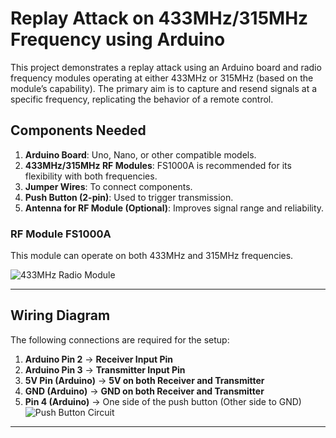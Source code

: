 # **Replay Attack on 433MHz/315MHz Frequency using Arduino**

This project demonstrates a replay attack using an Arduino board and radio frequency modules operating at either 433MHz or 315MHz (based on the module’s capability). The primary aim is to capture and resend signals at a specific frequency, replicating the behavior of a remote control.

## **Components Needed**
1. **Arduino Board**: Uno, Nano, or other compatible models.
2. **433MHz/315MHz RF Modules**: FS1000A is recommended for its flexibility with both frequencies.
3. **Jumper Wires**: To connect components.
4. **Push Button (2-pin)**: Used to trigger transmission.
5. **Antenna for RF Module (Optional)**: Improves signal range and reliability.

### **RF Module FS1000A**
This module can operate on both 433MHz and 315MHz frequencies.

![433MHz Radio Module](https://github.com/user-attachments/assets/ff3e5f46-3600-4a97-903f-3a51a0c7b552)

---

## **Wiring Diagram**
The following connections are required for the setup:

1. **Arduino Pin 2** → **Receiver Input Pin**
2. **Arduino Pin 3** → **Transmitter Input Pin**
3. **5V Pin (Arduino)** → **5V on both Receiver and Transmitter**
4. **GND (Arduino)** → **GND on both Receiver and Transmitter**
5. **Pin 4 (Arduino)** → One side of the push button (Other side to GND)
![Push Button Circuit](https://github.com/user-attachments/assets/6bf3aef0-6bfd-4d96-aaa3-4495cee3fc50)

---
